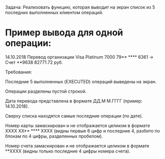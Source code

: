 Задача:
Реализовать функцию, которая выводит на экран список из 5 последних выполненных клиентом операций.

# Пример вывода для одной операции:
14.10.2018 Перевод организации
Visa Platinum 7000 79** **** 6361 -> Счет **9638
82771.72 руб.

Требования:

Последние 5 выполненных (EXECUTED) операций выведены на экран.

Операции разделены пустой строкой.

Дата перевода представлена в формате ДД.М М.ГГГГ (пример: 14.10.2018).

Сверху списка находятся самые последние операции (по дате).

Номер карты замаскирован и не отображается целиком в формате
XXXX XX** **** XXXX (видны первые 6 цифр и последние 4, разбито по блокам по 4 цифры, разделенных пробелом).

Номер счета замаскирован и не отображается целиком в формате  **XXXX 
(видны только последние 4 цифры номера счета).


